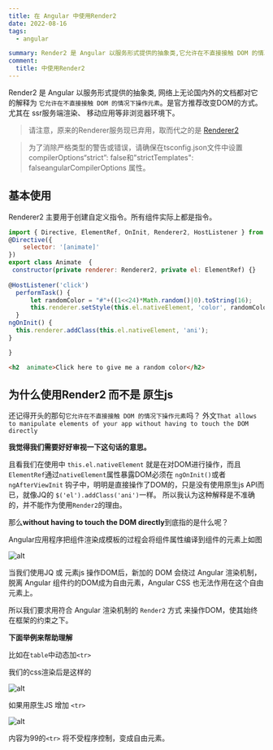 ```yaml
---
title: 在 Angular 中使用Render2
date: 2022-08-16
tags:
  - angular

summary: Render2 是 Angular 以服务形式提供的抽象类,它允许在不直接接触 DOM 的情况下操作元素，也是官方推荐操作DOM的方式。
comment:
  title: 中使用Render2
---
```

Render2 是 Angular 以服务形式提供的抽象类, 网络上无论国内外的文档都对它的解释为 `它允许在不直接接触 DOM 的情况下操作元素`。是官方推荐改变DOM的方式。尤其在 ssr服务端渲染、 移动应用等非浏览器环境下。

> 请注意，原来的Renderer服务现已弃用，取而代之的是 [Renderer2](https://angular.cn/api/core/Renderer2)

> 为了消除严格类型的警告或错误，请确保在tsconfig.json文件中设置 compilerOptions“strict”: false和"strictTemplates": falseangularCompilerOptions 属性。



## 基本使用
Renderer2 主要用于创建自定义指令。所有组件实际上都是指令。
```js
import { Directive, ElementRef, OnInit, Renderer2, HostListener } from '@angular/core';
@Directive({ 
    selector: '[animate]' 
})
export class Animate  {
 constructor(private renderer: Renderer2, private el: ElementRef) {}
    
@HostListener('click') 
  performTask() {
      let randomColor = "#"+((1<<24)*Math.random()|0).toString(16);
      this.renderer.setStyle(this.el.nativeElement, 'color', randomColor);    
  }
ngOnInit() {
  this.renderer.addClass(this.el.nativeElement, 'ani');
}

}
```
```html
<h2  animate>Click here to give me a random color</h2>
```

## 为什么使用Render2 而不是 原生js
还记得开头的那句`它允许在不直接接触 DOM 的情况下操作元素`吗？ 外文`That allows to manipulate elements of your app without having to touch the DOM directly`

<b>我觉得我们需要好好审视一下这句话的意思。</b>

且看我们在使用中 `this.el.nativeElement` 就是在对DOM进行操作，而且`ElementRef`通过`nativeElement`属性暴露DOM必须在 `ngOnInit()`或者`ngAfterViewInit` 钩子中，明明是直接操作了DOM的，只是没有使用原生js API而已，就像JQ的 `$('el').addClass('ani')`一样。 所以我认为这种解释是不准确的，并不能作为使用`Render2`的理由。

那么<b>without having to touch the DOM directly</b>到底指的是什么呢？

Angular应用程序把组件渲染成模板的过程会将组件属性编译到组件的元素上如图

![alt](@assets/2022/2.png)

当我们使用JQ 或 元素js 操作DOM后，新加的 DOM 会绕过 Angular 渲染机制， 脱离 Angular 组件约的DOM成为自由元素，Angular CSS 也无法作用在这个自由元素上。

所以我们要求用符合 Angular 渲染机制的 `Render2` 方式 来操作DOM，使其始终在框架的约束之下。

<b>下面举例来帮助理解</b>

比如在`table`中动态加`<tr>`

我们的css渲染后是这样的

![alt](@assets/2022/3.png)

如果用原生JS 增加 `<tr>`

![alt](@assets/2022/4.png)

内容为99的`<tr>` 将不受程序控制，变成自由元素。